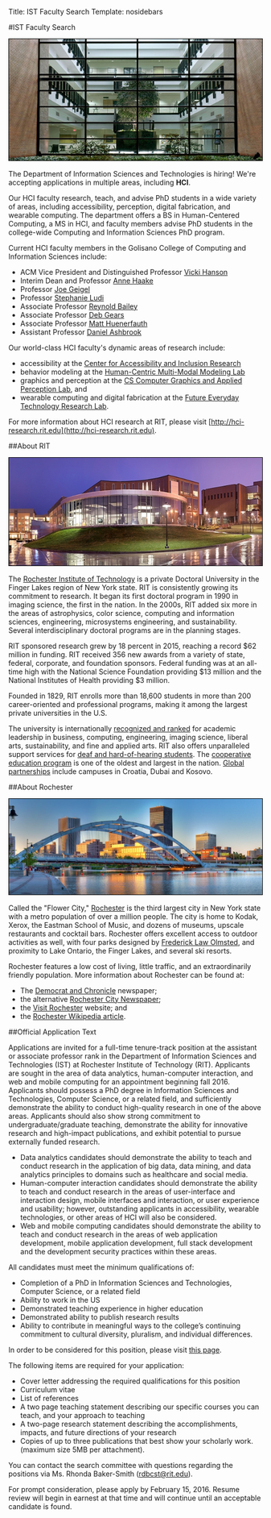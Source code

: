 Title: IST Faculty Search
Template: nosidebars

#IST Faculty Search

<center>
	<img src="images/gccis.jpg" alt="Golisano College of Computing and Information
	Sciences" style="border:1px solid black">
</center>

The Department of Information Sciences and Technologies is hiring!
We're accepting applications in multiple areas, including **HCI**.

Our HCI faculty research, teach, and advise PhD students in a wide
variety of areas, including accessibility, perception, digital
fabrication, and wearable computing. The department offers a BS in
Human-Centered Computing, a MS in HCI, and faculty members advise PhD
students in the college-wide Computing and Information Sciences PhD
program.

Current HCI faculty members in
the Golisano College of Computing and Information Sciences include:

- ACM Vice President and Distinguished Professor [Vicki
	Hanson](https://en.wikipedia.org/wiki/Vicki_L._Hanson)
- Interim Dean and Professor [Anne
	Haake](http://hccl.gccis.rit.edu/index.php/people/8-faculty/2-anne-haake)
- Professor [Joe Geigel](https://www.cs.rit.edu/~jmg/)
- Professor [Stephanie Ludi](https://sites.google.com/site/stephludi/)
- Associate Professor [Reynold Bailey](https://www.cs.rit.edu/~rjb/)
- Associate Professor [Deb
	Gears](http://hci-research.rit.edu/people/person.php?name=dgcics)
- Associate Professor [Matt Huenerfauth](http://huenerfauth.ist.rit.edu/)
- Assistant Professor [Daniel Ashbrook](http://fetlab.rit.edu/dan)

Our world-class HCI faculty's dynamic areas of research include:

- accessibility at the [Center for Accessibility and Inclusion
	Research](http://cair.rit.edu)
- behavior modeling at the [Human-Centric Multi-Modal Modeling
	Lab](http://hccl.gccis.rit.edu)
- graphics and perception at the [CS Computer Graphics and Applied
	Perception Lab](http://www.cs.rit.edu/~graphics/lab/), and
- wearable computing and digital fabrication at the [Future Everyday
	Technology Research Lab](http://fetlab.rit.edu).

For more information about HCI research at RIT, please visit
[http://hci-research.rit.edu](http://hci-research.rit.edu).

##About RIT

<center>
	<img src="images/rit.jpg" alt="RIT" style="border:1px solid black">
</center>

The [Rochester Institute of Technology](https://www.rit.edu) is a
private Doctoral University in the Finger Lakes region of New York
state. RIT is consistently growing its commitment to research. It 
began its first doctoral program in 1990 in imaging science, the first
in the nation. In the 2000s, RIT added six more in the areas of
astrophysics, color science, computing and information sciences,
engineering, microsystems engineering, and sustainability. Several
interdisciplinary doctoral programs are in the planning stages.

RIT sponsored research grew by 18 percent in 2015, reaching a record
$62 million in funding. RIT received 356 new awards from a variety of
state, federal, corporate, and foundation sponsors. Federal funding
was at an all-time high with the National Science Foundation providing
$13 million and the National Institutes of Health providing $3
million.

Founded in 1829, RIT enrolls more than 18,600 students in more than
200 career-oriented and professional programs, making it among the
largest private universities in the U.S.

The university is internationally [recognized and
ranked](http://rit.edu/overview/rankings-and-recognition) for academic
leadership in business, computing, engineering, imaging science,
liberal arts, sustainability, and fine and applied arts. RIT also
offers unparalleled support services for [deaf and hard-of-hearing
students](http://www.rit.edu/ntid). The [cooperative education
program](http://www.rit.edu/emcs/oce) is one of the oldest and largest
in the nation. [Global partnerships](http://www.rit.edu/global)
include campuses in Croatia, Dubai and Kosovo.

##About Rochester

<center>
	<img src="images/rochester.jpg" alt="Rochester" style="border:1px solid black">
</center>

Called the "Flower City,"
[Rochester](https://en.wikipedia.org/wiki/Rochester,_New_York) is the
third largest city in New York state with a metro population of over a
million people. The city is home to Kodak, Xerox, the Eastman School
of Music, and dozens of museums, upscale restaurants and cocktail
bars. Rochester offers excellent access to outdoor activities as well,
with four parks designed by [Frederick Law
Olmsted](https://en.wikipedia.org/wiki/Frederick_Law_Olmsted),
and proximity to Lake Ontario, the Finger Lakes, and several ski
resorts.

Rochester features a low cost of living, little traffic, and an
extraordinarily friendly population. More information about Rochester
can be found at:

- The [Democrat and Chronicle](http://www.democratandchronicle.com/)
	newspaper;
- the alternative [Rochester City
	Newspaper](http://www.rochestercitynewspaper.com/);
- the [Visit Rochester](http://www.visitrochester.com/) website; and
- the [Rochester Wikipedia
	article](https://en.wikipedia.org/wiki/Rochester,_New_York).

##Official Application Text

Applications are invited for a full-time tenure-track position at the
assistant or associate professor rank in the Department of Information
Sciences and Technologies (IST) at Rochester Institute of Technology (RIT).
Applicants are sought in the area of data analytics, human-computer
interaction, and web and mobile computing for an appointment beginning
fall 2016.  Applicants should possess a PhD degree in Information
Sciences and Technologies, Computer Science, or a related field, and
sufficiently demonstrate the ability to conduct high-quality research
in one of the above areas. Applicants should also show strong
commitment to undergraduate/graduate teaching, demonstrate the ability
for innovative research and high-impact publications, and exhibit
potential to pursue externally funded research.

-	Data analytics candidates should demonstrate the ability to teach
	and conduct research in the application of big data, data mining,
	and data analytics principles to domains such as healthcare and
	social media.
-	Human-computer interaction candidates should demonstrate the ability
	to teach and conduct research in the areas of user-interface and
	interaction design, mobile interfaces and interaction, or user
	experience and usability; however, outstanding applicants in
	accessibility, wearable technologies, or other areas of HCI will
	also be considered.
-	Web and mobile computing candidates should demonstrate the ability
	to teach and conduct research in the areas of web application
	development, mobile application development, full stack development
	and the development security practices within these areas.

All candidates must meet the minimum qualifications of:

-	Completion of a PhD in Information Sciences and Technologies,
	Computer Science, or a related field
-	Ability to work in the US
-	Demonstrated teaching experience in higher education
-	Demonstrated ability to publish research results
-	Ability to contribute in meaningful ways to the college’s continuing
	commitment to cultural diversity, pluralism, and individual
	differences.

In order to be considered for this position, please visit [this
page](https://jobs.brassring.com/tgwebhost/jobdetails.aspx?jobId=1151810&PartnerId=25483&SiteId=5291&type=mail&JobReqLang=1&recordstart=1&JobSiteId=5291&JobSiteInfo=1151810_5291&gqid=655).

The following items are required for your application:

-	Cover letter addressing the required qualifications for this
	position
-	Curriculum vitae
-	List of references
-	A two page teaching statement describing our specific courses you
	can teach, and your approach to teaching
-	A two-page research statement describing the accomplishments,
	impacts, and future directions of your research
-	Copies of up to three publications that best show your scholarly
	work. (maximum size 5MB per attachment).

You can contact the search committee with questions regarding the
positions via Ms. Rhonda Baker-Smith ([rdbcst@rit.edu](rdbcst@rit.edu)).

For prompt consideration, please apply by February 15, 2016. Resume
review will begin in earnest at that time and will continue until an
acceptable candidate is found.
